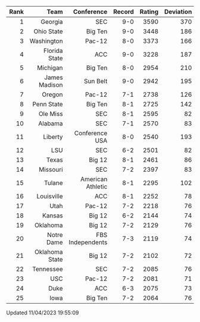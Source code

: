 | Rank  | Team                 | Conference           | Record   | Rating | Deviation |
| ---:  | ---:                 | ---:                 | ---:     | ---:   | ---:      |
| 1     | Georgia              | SEC                  | 9-0      | 3590   | 370       |
| 2     | Ohio State           | Big Ten              | 9-0      | 3448   | 186       |
| 3     | Washington           | Pac-12               | 8-0      | 3373   | 166       |
| 4     | Florida State        | ACC                  | 9-0      | 3228   | 187       |
| 5     | Michigan             | Big Ten              | 8-0      | 2954   | 210       |
| 6     | James Madison        | Sun Belt             | 9-0      | 2942   | 195       |
| 7     | Oregon               | Pac-12               | 7-1      | 2738   | 126       |
| 8     | Penn State           | Big Ten              | 8-1      | 2725   | 142       |
| 9     | Ole Miss             | SEC                  | 8-1      | 2595   | 82        |
| 10    | Alabama              | SEC                  | 7-1      | 2570   | 83        |
| 11    | Liberty              | Conference USA       | 8-0      | 2540   | 193       |
| 12    | LSU                  | SEC                  | 6-2      | 2501   | 82        |
| 13    | Texas                | Big 12               | 8-1      | 2461   | 86        |
| 14    | Missouri             | SEC                  | 7-2      | 2397   | 83        |
| 15    | Tulane               | American Athletic    | 8-1      | 2295   | 102       |
| 16    | Louisville           | ACC                  | 8-1      | 2252   | 78        |
| 17    | Utah                 | Pac-12               | 7-2      | 2218   | 76        |
| 18    | Kansas               | Big 12               | 6-2      | 2144   | 74        |
| 19    | Oklahoma             | Big 12               | 7-2      | 2129   | 76        |
| 20    | Notre Dame           | FBS Independents     | 7-3      | 2119   | 74        |
| 21    | Oklahoma State       | Big 12               | 7-2      | 2102   | 72        |
| 22    | Tennessee            | SEC                  | 7-2      | 2085   | 76        |
| 23    | USC                  | Pac-12               | 7-2      | 2081   | 71        |
| 24    | Duke                 | ACC                  | 6-3      | 2075   | 73        |
| 25    | Iowa                 | Big Ten              | 7-2      | 2064   | 76        |

Updated 11/04/2023 19:55:09
